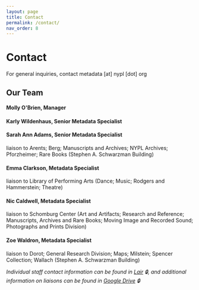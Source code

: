 ```yaml
---
layout: page
title: Contact
permalink: /contact/
nav_order: 8
---
```


# Contact
For general inquiries, contact metadata [at] nypl [dot] org

## Our Team

####  **Molly O'Brien**, Manager

#### **Karly Wildenhaus**, Senior Metadata Specialist

#### **Sarah Ann Adams**, Senior Metadata Specialist
liaison to Arents; Berg; Manuscripts and Archives; NYPL Archives; Pforzheimer; Rare Books (Stephen A. Schwarzman Building)

#### **Emma Clarkson**, Metadata Specialist
liaison to Library of Performing Arts (Dance; Music; Rodgers and Hammerstein; Theatre)

#### **Nic Caldwell**, Metadata Specialist
liaison to Schomburg Center (Art and Artifacts; Research and Reference; Manuscripts, Archives and Rare Books; Moving Image and Recorded Sound; Photographs and Prints Division)

#### **Zoe Waldron**, Metadata Specialist
liaison to Dorot; General Research Division; Maps; Milstein; Spencer Collection; Wallach (Stephen A. Schwarzman Building)

_Individual staff contact information can be found in [Lair](https://lair.nypl.org/-/departments/library-sites-and-services/research-libraries/metadata-services-unit) 🔒, and additional information on liaisons can be found in [Google Drive](https://docs.google.com/spreadsheets/d/1P-YDJigon640fTCLP4Ig4-zmzqrX88v5M24ShuxFNVY/edit) 🔒_

